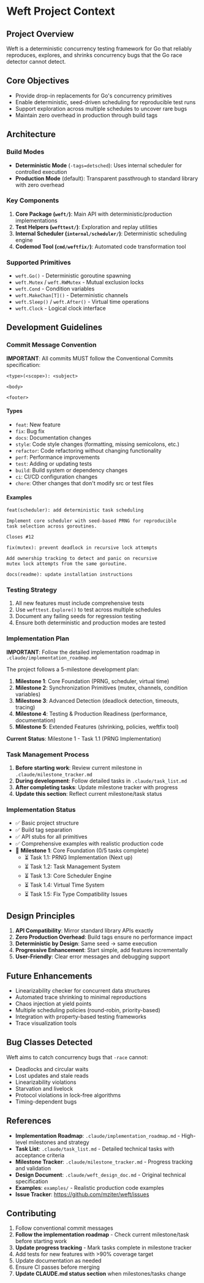 # Weft Project Context

## Project Overview
Weft is a deterministic concurrency testing framework for Go that reliably reproduces, explores, and shrinks concurrency bugs that the Go race detector cannot detect.

## Core Objectives
- Provide drop-in replacements for Go's concurrency primitives
- Enable deterministic, seed-driven scheduling for reproducible test runs
- Support exploration across multiple schedules to uncover rare bugs
- Maintain zero overhead in production through build tags

## Architecture

### Build Modes
- **Deterministic Mode** (`-tags=detsched`): Uses internal scheduler for controlled execution
- **Production Mode** (default): Transparent passthrough to standard library with zero overhead

### Key Components
1. **Core Package (`weft/`)**: Main API with deterministic/production implementations
2. **Test Helpers (`wefttest/`)**: Exploration and replay utilities
3. **Internal Scheduler (`internal/scheduler/`)**: Deterministic scheduling engine
4. **Codemod Tool (`cmd/weftfix/`)**: Automated code transformation tool

### Supported Primitives
- `weft.Go()` - Deterministic goroutine spawning
- `weft.Mutex` / `weft.RWMutex` - Mutual exclusion locks
- `weft.Cond` - Condition variables
- `weft.MakeChan[T]()` - Deterministic channels
- `weft.Sleep()` / `weft.After()` - Virtual time operations
- `weft.Clock` - Logical clock interface

## Development Guidelines

### Commit Message Convention
**IMPORTANT**: All commits MUST follow the Conventional Commits specification:

```
<type>(<scope>): <subject>

<body>

<footer>
```

#### Types
- `feat`: New feature
- `fix`: Bug fix
- `docs`: Documentation changes
- `style`: Code style changes (formatting, missing semicolons, etc.)
- `refactor`: Code refactoring without changing functionality
- `perf`: Performance improvements
- `test`: Adding or updating tests
- `build`: Build system or dependency changes
- `ci`: CI/CD configuration changes
- `chore`: Other changes that don't modify src or test files

#### Examples
```
feat(scheduler): add deterministic task scheduling

Implement core scheduler with seed-based PRNG for reproducible
task selection across goroutines.

Closes #12
```

```
fix(mutex): prevent deadlock in recursive lock attempts

Add ownership tracking to detect and panic on recursive
mutex lock attempts from the same goroutine.
```

```
docs(readme): update installation instructions
```

### Testing Strategy
1. All new features must include comprehensive tests
2. Use `wefttest.Explore()` to test across multiple schedules
3. Document any failing seeds for regression testing
4. Ensure both deterministic and production modes are tested

### Implementation Plan
**IMPORTANT**: Follow the detailed implementation roadmap in `.claude/implementation_roadmap.md`

The project follows a 5-milestone development plan:
1. **Milestone 1**: Core Foundation (PRNG, scheduler, virtual time)
2. **Milestone 2**: Synchronization Primitives (mutex, channels, condition variables)
3. **Milestone 3**: Advanced Detection (deadlock detection, timeouts, tracing)
4. **Milestone 4**: Testing & Production Readiness (performance, documentation)
5. **Milestone 5**: Extended Features (shrinking, policies, weftfix tool)

**Current Status**: Milestone 1 - Task 1.1 (PRNG Implementation)

### Task Management Process
1. **Before starting work**: Review current milestone in `.claude/milestone_tracker.md`
2. **During development**: Follow detailed tasks in `.claude/task_list.md`
3. **After completing tasks**: Update milestone tracker with progress
4. **Update this section**: Reflect current milestone/task status

### Implementation Status
- ✅ Basic project structure
- ✅ Build tag separation
- ✅ API stubs for all primitives
- ✅ Comprehensive examples with realistic production code
- 🔴 **Milestone 1**: Core Foundation (0/5 tasks complete)
  - ⏳ Task 1.1: PRNG Implementation (Next up)
  - ⏳ Task 1.2: Task Management System
  - ⏳ Task 1.3: Core Scheduler Engine
  - ⏳ Task 1.4: Virtual Time System
  - ⏳ Task 1.5: Fix Type Compatibility Issues

## Design Principles
1. **API Compatibility**: Mirror standard library APIs exactly
2. **Zero Production Overhead**: Build tags ensure no performance impact
3. **Deterministic by Design**: Same seed → same execution
4. **Progressive Enhancement**: Start simple, add features incrementally
5. **User-Friendly**: Clear error messages and debugging support

## Future Enhancements
- Linearizability checker for concurrent data structures
- Automated trace shrinking to minimal reproductions
- Chaos injection at yield points
- Multiple scheduling policies (round-robin, priority-based)
- Integration with property-based testing frameworks
- Trace visualization tools

## Bug Classes Detected
Weft aims to catch concurrency bugs that `-race` cannot:
- Deadlocks and circular waits
- Lost updates and stale reads
- Linearizability violations
- Starvation and livelock
- Protocol violations in lock-free algorithms
- Timing-dependent bugs

## References
- **Implementation Roadmap**: `.claude/implementation_roadmap.md` - High-level milestones and strategy
- **Task List**: `.claude/task_list.md` - Detailed technical tasks with acceptance criteria
- **Milestone Tracker**: `.claude/milestone_tracker.md` - Progress tracking and validation
- **Design Document**: `.claude/weft_design_doc.md` - Original technical specification
- **Examples**: `examples/` - Realistic production code examples
- **Issue Tracker**: https://github.com/mziter/weft/issues

## Contributing
1. Follow conventional commit messages
2. **Follow the implementation roadmap** - Check current milestone/task before starting work
3. **Update progress tracking** - Mark tasks complete in milestone tracker
4. Add tests for new features with >90% coverage target
5. Update documentation as needed
6. Ensure CI passes before merging
7. **Update CLAUDE.md status section** when milestones/tasks change